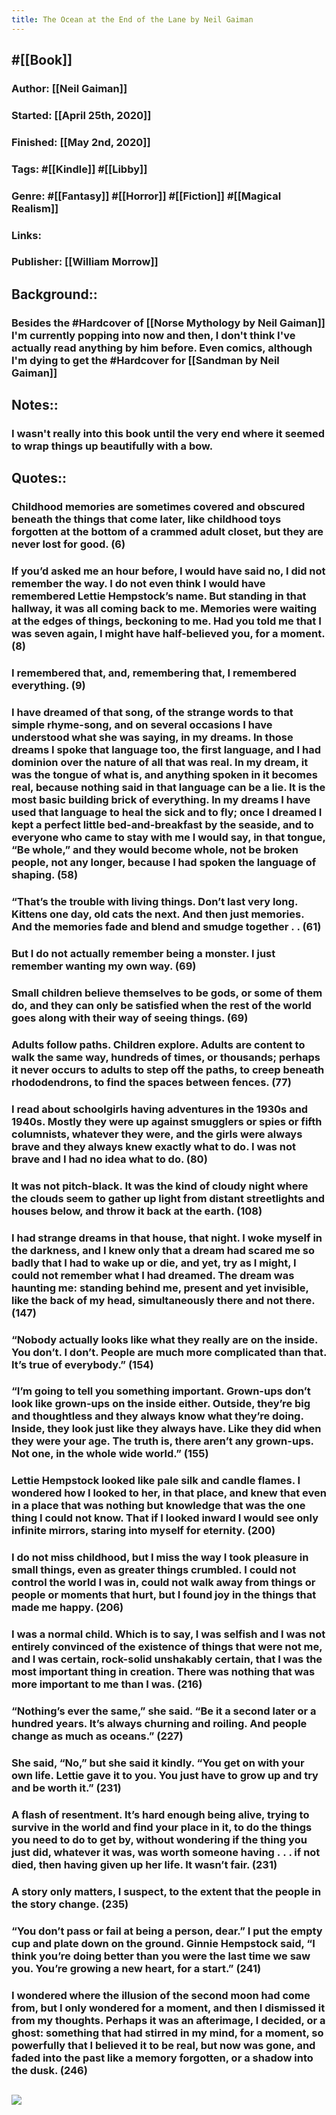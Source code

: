 ```yaml
---
title: The Ocean at the End of the Lane by Neil Gaiman
---
```


## #[[Book]]
### Author: [[Neil Gaiman]]

### Started: [[April 25th, 2020]]

### Finished: [[May 2nd, 2020]]

### Tags: #[[Kindle]] #[[Libby]]

### Genre: #[[Fantasy]] #[[Horror]] #[[Fiction]] #[[Magical Realism]]

### Links:

### Publisher: [[William Morrow]]

## Background::
### Besides the #Hardcover of [[Norse Mythology by Neil Gaiman]] I'm currently popping into now and then, I don't think I've actually read anything by him before. Even comics, although I'm dying to get the #Hardcover for [[Sandman by Neil Gaiman]]

## Notes:: 
### I wasn't really into this book until the very end where it seemed to wrap things up beautifully with a bow.

## Quotes::
### Childhood memories are sometimes covered and obscured beneath the things that come later, like childhood toys forgotten at the bottom of a crammed adult closet, but they are never lost for good. (6)

### If you’d asked me an hour before, I would have said no, I did not remember the way. I do not even think I would have remembered Lettie Hempstock’s name. But standing in that hallway, it was all coming back to me. Memories were waiting at the edges of things, beckoning to me. Had you told me that I was seven again, I might have half-believed you, for a moment. (8)

### I remembered that, and, remembering that, I remembered everything. (9)

### I have dreamed of that song, of the strange words to that simple rhyme-song, and on several occasions I have understood what she was saying, in my dreams. In those dreams I spoke that language too, the first language, and I had dominion over the nature of all that was real. In my dream, it was the tongue of what is, and anything spoken in it becomes real, because nothing said in that language can be a lie. It is the most basic building brick of everything. In my dreams I have used that language to heal the sick and to fly; once I dreamed I kept a perfect little bed-and-breakfast by the seaside, and to everyone who came to stay with me I would say, in that tongue, “Be whole,” and they would become whole, not be broken people, not any longer, because I had spoken the language of shaping. (58)

### “That’s the trouble with living things. Don’t last very long. Kittens one day, old cats the next. And then just memories. And the memories fade and blend and smudge together . . (61)

### But I do not actually remember being a monster. I just remember wanting my own way. (69)

### Small children believe themselves to be gods, or some of them do, and they can only be satisfied when the rest of the world goes along with their way of seeing things. (69)

### Adults follow paths. Children explore. Adults are content to walk the same way, hundreds of times, or thousands; perhaps it never occurs to adults to step off the paths, to creep beneath rhododendrons, to find the spaces between fences. (77)

### I read about schoolgirls having adventures in the 1930s and 1940s. Mostly they were up against smugglers or spies or fifth columnists, whatever they were, and the girls were always brave and they always knew exactly what to do. I was not brave and I had no idea what to do. (80)

### It was not pitch-black. It was the kind of cloudy night where the clouds seem to gather up light from distant streetlights and houses below, and throw it back at the earth. (108)

### I had strange dreams in that house, that night. I woke myself in the darkness, and I knew only that a dream had scared me so badly that I had to wake up or die, and yet, try as I might, I could not remember what I had dreamed. The dream was haunting me: standing behind me, present and yet invisible, like the back of my head, simultaneously there and not there. (147)

### “Nobody actually looks like what they really are on the inside. You don’t. I don’t. People are much more complicated than that. It’s true of everybody.” (154)

### “I’m going to tell you something important. Grown-ups don’t look like grown-ups on the inside either. Outside, they’re big and thoughtless and they always know what they’re doing. Inside, they look just like they always have. Like they did when they were your age. The truth is, there aren’t any grown-ups. Not one, in the whole wide world.” (155)

### Lettie Hempstock looked like pale silk and candle flames. I wondered how I looked to her, in that place, and knew that even in a place that was nothing but knowledge that was the one thing I could not know. That if I looked inward I would see only infinite mirrors, staring into myself for eternity. (200)

### I do not miss childhood, but I miss the way I took pleasure in small things, even as greater things crumbled. I could not control the world I was in, could not walk away from things or people or moments that hurt, but I found joy in the things that made me happy. (206)

### I was a normal child. Which is to say, I was selfish and I was not entirely convinced of the existence of things that were not me, and I was certain, rock-solid unshakably certain, that I was the most important thing in creation. There was nothing that was more important to me than I was. (216)

### “Nothing’s ever the same,” she said. “Be it a second later or a hundred years. It’s always churning and roiling. And people change as much as oceans.” (227)

### She said, “No,” but she said it kindly. “You get on with your own life. Lettie gave it to you. You just have to grow up and try and be worth it.” (231)

### A flash of resentment. It’s hard enough being alive, trying to survive in the world and find your place in it, to do the things you need to do to get by, without wondering if the thing you just did, whatever it was, was worth someone having . . . if not died, then having given up her life. It wasn’t fair. (231)

### A story only matters, I suspect, to the extent that the people in the story change. (235)

### “You don’t pass or fail at being a person, dear.” I put the empty cup and plate down on the ground. Ginnie Hempstock said, “I think you’re doing better than you were the last time we saw you. You’re growing a new heart, for a start.” (241)

### I wondered where the illusion of the second moon had come from, but I only wondered for a moment, and then I dismissed it from my thoughts. Perhaps it was an afterimage, I decided, or a ghost: something that had stirred in my mind, for a moment, so powerfully that I believed it to be real, but now was gone, and faded into the past like a memory forgotten, or a shadow into the dusk. (246)

## ![](https://external-content.duckduckgo.com/iu/?u=http%3A%2F%2Fassets.nydailynews.com%2Fpolopoly_fs%2F1.1369834.1371059584!%2Fimg%2FhttpImage%2Fimage.jpg_gen%2Fderivatives%2Farticle_970%2Fbooks16f-4-web.jpg&f=1&nofb=1)

## 
